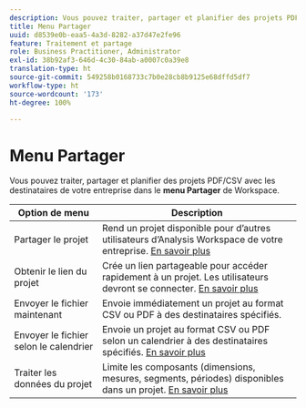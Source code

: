 ```yaml
---
description: Vous pouvez traiter, partager et planifier des projets PDF/CSV avec les destinataires de votre entreprise.
title: Menu Partager
uuid: d8539e0b-eaa5-4a3d-8282-a37d47e2fe96
feature: Traitement et partage
role: Business Practitioner, Administrator
exl-id: 38b92af3-646d-4c30-84ab-a0007c0a39e8
translation-type: ht
source-git-commit: 549258b0168733c7b0e28cb8b9125e68dffd5df7
workflow-type: ht
source-wordcount: '173'
ht-degree: 100%

---
```


# Menu Partager

Vous pouvez traiter, partager et planifier des projets PDF/CSV avec les destinataires de votre entreprise dans le **menu Partager** de Workspace.

| Option de menu | Description |
|---|---|
| Partager le projet | Rend un projet disponible pour d’autres utilisateurs d’Analysis Workspace de votre entreprise. [En savoir plus](https://docs.adobe.com/content/help/fr-FR/analytics/analyze/analysis-workspace/curate-share/share-projects.html) |
| Obtenir le lien du projet | Crée un lien partageable pour accéder rapidement à un projet. Les utilisateurs devront se connecter. [En savoir plus](https://docs.adobe.com/content/help/fr-FR/analytics/analyze/analysis-workspace/curate-share/shareable-links.html) |
| Envoyer le fichier maintenant | Envoie immédiatement un projet au format CSV ou PDF à des destinataires spécifiés. |
| Envoyer le fichier selon le calendrier | Envoie un projet au format CSV ou PDF selon un calendrier à des destinataires spécifiés. [En savoir plus](https://docs.adobe.com/content/help/fr-FR/analytics/analyze/analysis-workspace/curate-share/t-schedule-report.html) |
| Traiter les données du projet | Limite les composants (dimensions, mesures, segments, périodes) disponibles dans un projet. [En savoir plus](https://docs.adobe.com/content/help/fr-FR/analytics/analyze/analysis-workspace/curate-share/curate.html) |
